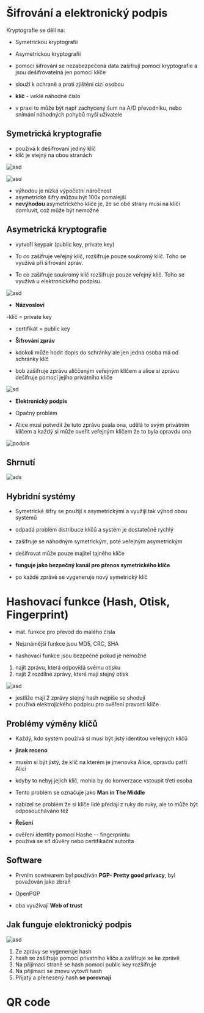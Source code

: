 # Šifrování a elektronický podpis

Kryptografie se dělí na:
- Symetrickou kryptografii
- Asymetrickou kryptografii

- pomocí šifrování se nezabezpečená data zašifrují pomocí kryptografie a jsou dešifrovatelná jen pomocí klíče

- slouží k ochraně a proti zjištění cizí osobou

- **klíč** - veklé náhodné číslo 
- v praxi to může být např zachycený šum na A/D převodníku, nebo snímání náhodných pohybů myší uživatele

## Symetrická kryptografie
- používá k dešifrovaní jediný klíč
- klíč je stejný na obou stranách

![asd](https://mamut.spseol.cz/nozka/psk/172-sifrovani_I/symetricka_sifra.png)

![asd](https://mamut.spseol.cz/nozka/psk/172-sifrovani_I/sifrovani.png)

- výhodou je nízká výpočetní náročnost
- asymetrické šifry můžou být 100x pomalejší
- **nevýhodou** asymetrického klíče je, že se obě strany musí na klíči domluvit, což může být nemožné

## Asymetrická kryptografie

- vytvoří keypair (public key, private key)

- To co zašifruje veřejný klíč, rozšifruje pouze soukromý klíč. Toho se využívá při šifrování zpráv.
- To co zašifruje soukromý klíč rozšifruje pouze veřejný klíč. Toho se využívá u elektronického podpisu.

![asd](https://mamut.spseol.cz/nozka/psk/172-sifrovani_I/Public-key-crypto-cs.png)

- **Názvosloví** 

-klíč = private key
- certifikát = public key

- **Šifrování zpráv**

- kdokoli může hodit dopis do schránky ale jen jedna osoba má od schránky klíč

- bob zašifruje zprávu aliččeným veřejným klíčem a alice si zprávu dešifruje pomocí jejího privátního klíče

![sd](https://mamut.spseol.cz/nozka/psk/172-sifrovani_I/Public_key_encryption-cs.png)

- **Elektronický podpis**

- Opačný problém

- Alice musí potvrdit že tuto zprávu psala ona, udělá to svým privátním klíčem a každý si může oveřit veřejným klíčem že to byla opravdu ona

![podpis](https://mamut.spseol.cz/nozka/psk/172-sifrovani_I/Public_key_signing-cs.png)

## Shrnutí 

![ads](https://mamut.spseol.cz/nozka/psk/172-sifrovani_I/Public_key_encryption_signing-cs.png)

## Hybridní systémy

- Symetrické šifry se použijí s asymetrickými a využijí tak výhod obou systémů

- odpadá problém distribuce klíčů a systém je dostatečně rychlý

- zašifruje se náhodným symetrickým, poté veřejným asymetrickým

- dešifrovat může pouze majitel tajného klíče

- **funguje jako bezpečný kanál pro přenos symetrického klíče**

- po každé zprávě se vygeneruje nový symetrický klíč

# Hashovací funkce (Hash, Otisk, Fingerprint)

- mat. funkce pro převod do malého čísla

- Nejznámější funkce jsou MD5, CRC, SHA

- hashovací funkce jsou bezpečné pokud je nemožné 
1. najít zprávu, která odpovídá svému otisku
2. najít 2 rozdílné zprávy, které mají stejný otisk

![asd](https://i.gyazo.com/f584353f9946d32e4663f37e194b9693.png)

- jestliže mají 2 zprávy stejný hash nejpíše se shodují
- používá elektrojického podpisu pro ověření pravosti klíče

## Problémy výměny klíčů

- Každý, kdo systém používá si musí být jistý identitou veřejných klíčů
- **jinak receno**
- musím si být jistý, že klíč na kterém je jmenovka Alice, opravdu patří Alici
- kdyby to nebyj jejich klíč, mohla by do konverzace vstoupit třetí osoba

- Tento problém se označuje jako **Man in The Middle**

- nabízel se problém že si klíče lidé předají z ruky do ruky, ale to může být odposoucháváno též

* **Řešení**
- ověření identity pomocí Hashe -- fingerprintu
- používá se síť důvěry nebo certifikační autorita

## Software

- Prvním sowtwarem byl používán **PGP- Pretty good privacy**, byl považován jako zbraň

- OpenPGP

- oba využívají **Web of trust**

## Jak funguje elektronický podpis

![asd](https://mamut.spseol.cz/nozka/psk/176-sifrovani_II/podpis.png)

1. Ze zprávy se vygeneruje hash
2. hash se zašifruje pomocí privatního klíče a zašifruje se ke zprávě
3. Na přijímací straně se hash pomocí public key rozšifruje
4. Na přijímací se znovu vytovří hash
5. Přijatý a přenesený hash **se porovnají**








# QR code








